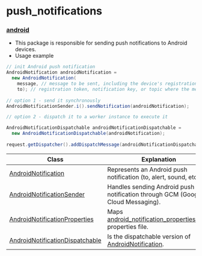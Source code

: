 # push_notifications

### [android](https://github.com/vangav/vos_backend/tree/master/src/com/vangav/backend/push_notifications/android)

+ This package is responsible for sending push notifications to Android devices.
+ Usage example
```java
// init Android push notification
AndroidNotification androidNotification =
  new AndroidNotification(
    message, // message to be sent, including the device's registration id
    to); // registration token, notification key, or topic where the message will be sent
    
// option 1 - send it synchronously
AndroidNotificationSender.i().sendNotification(androidNotification);

// option 2 - dispatch it to a worker instance to execute it

AndroidNotificationDispatchable androidNotificationDispatchable =
  new AndroidNotificationDispatchable(androidNotification);
  
request.getDispatcher().addDispatchMessage(androidNotificationDispatchable);
```

| Class | Explanation |
| ----- | ----------- |
| [AndroidNotification](https://github.com/vangav/vos_backend/blob/master/src/com/vangav/backend/push_notifications/android/AndroidNotification.java) | Represents an Android push notification (to, alert, sound, etc ...) |
| [AndroidNotificationSender](https://github.com/vangav/vos_backend/blob/master/src/com/vangav/backend/push_notifications/android/AndroidNotificationSender.java) | Handles sending Android push notification through GCM (Google Cloud Messaging). |
| [AndroidNotificationProperties](https://github.com/vangav/vos_backend/blob/master/src/com/vangav/backend/push_notifications/android/AndroidNotificationProperties.java) | Maps [android_notification_properties.prop](https://github.com/vangav/vos_backend/blob/master/prop/android_notification_properties.prop) properties file. |
| [AndroidNotificationDispatchable](https://github.com/vangav/vos_backend/blob/master/src/com/vangav/backend/push_notifications/android/dispatch_message/AndroidNotificationDispatchable.java) | Is the dispatchable version of [AndroidNotification](https://github.com/vangav/vos_backend/blob/master/src/com/vangav/backend/push_notifications/android/AndroidNotification.java). |



